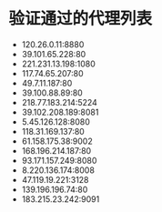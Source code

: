 # 验证通过的代理列表

 - 120.26.0.11:8880
 - 39.101.65.228:80
 - 221.231.13.198:1080
 - 117.74.65.207:80
 - 49.7.11.187:80
 - 39.100.88.89:80
 - 218.77.183.214:5224
 - 39.102.208.189:8081
 - 5.45.126.128:8080
 - 118.31.169.137:80
 - 61.158.175.38:9002
 - 168.196.214.187:80
 - 93.171.157.249:8080
 - 8.220.136.174:8008
 - 47.119.19.221:3128
 - 139.196.196.74:80
 - 183.215.23.242:9091
